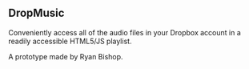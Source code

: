 ## DropMusic

Conveniently access all of the audio files in your Dropbox account in a readily accessible HTML5/JS playlist.

A prototype made by Ryan Bishop.